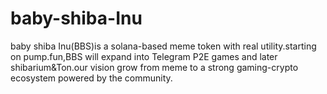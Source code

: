 # baby-shiba-Inu
baby shiba Inu(BBS)is a solana-based meme token with real utility.starting on pump.fun,BBS will expand into Telegram P2E games and later shibarium&amp;Ton.our vision grow from meme to a strong gaming-crypto ecosystem powered by the community.
